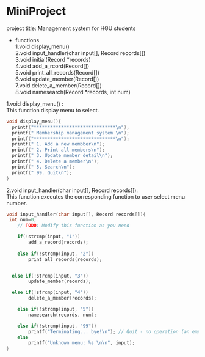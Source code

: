 # MiniProject
project title: Management system for HGU students
* functions   
  1.void display_menu()   
  2.void input_handler(char input[], Record records[])   
  3.void initial(Record *records)   
  4.void add_a_rcord(Record[])   
  5.void print_all_records(Record[])   
  6.void update_member(Record[])   
  7.void delete_a_member(Record[])   
  8.void namesearch(Record *records, int num)   
   
1.void display_menu() :   
This function display menu to select.   
```c
void display_menu(){
  printf("******************************\n");
  printf(" Membership management system \n");
  printf("******************************\n");
  printf(" 1. Add a new membber\n");
  printf(" 2. Print all members\n");
  printf(" 3. Update member detail\n");
  printf(" 4. Delete a member\n");
  printf(" 5. Search\n");
  printf(" 99. Quit\n");
}
```   
2.void input_handler(char input[], Record records[]):   
This function executes the corresponding function to user select menu number.   
```c
void input_handler(char input[], Record records[]){
 int num=0;
	// TODO: Modify this function as you need

	if(!strcmp(input, "1"))
		add_a_record(records);
    
	else if(!strcmp(input, "2"))
		print_all_records(records);


  else if(!strcmp(input, "3"))
		update_member(records);

  else if(!strcmp(input, "4"))
		delete_a_member(records);

	else if(!strcmp(input, "5"))
		namesearch(records, num);

	else if(!strcmp(input, "99"))
		printf("Terminating... bye!\n"); // Quit - no operation (an empty statement with a semi-colon)
	else
		printf("Unknown menu: %s \n\n", input);
}
```
  

